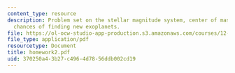 ```yaml
---
content_type: resource
description: Problem set on the stellar magnitude system, center of mass, and the
  chances of finding new exoplanets.
file: https://ol-ocw-studio-app-production.s3.amazonaws.com/courses/12-425-extrasolar-planets-physics-and-detection-techniques-fall-2007/370250a43b27c4964d7856ddb002cd19_homework2.pdf
file_type: application/pdf
resourcetype: Document
title: homework2.pdf
uid: 370250a4-3b27-c496-4d78-56ddb002cd19
---
```

